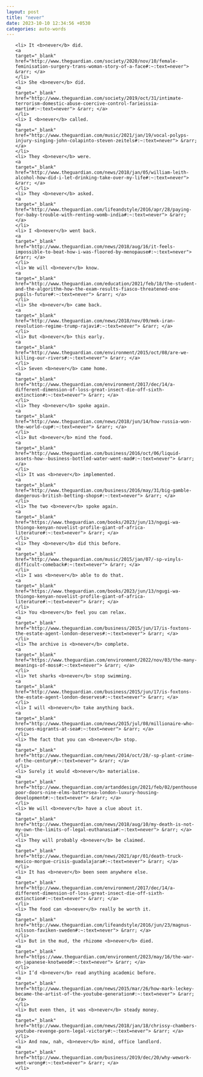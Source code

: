 ```yaml
---
layout: post
title: "never"
date: 2023-10-10 12:34:56 +0530
categories: auto-words
---
```

<ol>

    <li> It <b>never</b> did.
    <a 
    target="_blank" 
    href="http://www.theguardian.com/society/2020/nov/10/female-feminisation-surgery-trans-woman-story-of-a-face#:~:text=never"> &rarr; </a>
    </li>
    <li> She <b>never</b> did.
    <a 
    target="_blank" 
    href="http://www.theguardian.com/society/2019/oct/31/intimate-terrorism-domestic-abuse-coercive-control-farieissia-martin#:~:text=never"> &rarr; </a>
    </li>
    <li> I <b>never</b> called.
    <a 
    target="_blank" 
    href="http://www.theguardian.com/music/2021/jan/19/vocal-polyps-injury-singing-john-colapinto-steven-zeitels#:~:text=never"> &rarr; </a>
    </li>
    <li> They <b>never</b> were.
    <a 
    target="_blank" 
    href="http://www.theguardian.com/news/2018/jan/05/william-leith-alcohol-how-did-i-let-drinking-take-over-my-life#:~:text=never"> &rarr; </a>
    </li>
    <li> They <b>never</b> asked.
    <a 
    target="_blank" 
    href="http://www.theguardian.com/lifeandstyle/2016/apr/28/paying-for-baby-trouble-with-renting-womb-india#:~:text=never"> &rarr; </a>
    </li>
    <li> I <b>never</b> went back.
    <a 
    target="_blank" 
    href="http://www.theguardian.com/news/2018/aug/16/it-feels-impossible-to-beat-how-i-was-floored-by-menopause#:~:text=never"> &rarr; </a>
    </li>
    <li> We will <b>never</b> know.
    <a 
    target="_blank" 
    href="http://www.theguardian.com/education/2021/feb/18/the-student-and-the-algorithm-how-the-exam-results-fiasco-threatened-one-pupils-future#:~:text=never"> &rarr; </a>
    </li>
    <li> She <b>never</b> came back.
    <a 
    target="_blank" 
    href="http://www.theguardian.com/news/2018/nov/09/mek-iran-revolution-regime-trump-rajavi#:~:text=never"> &rarr; </a>
    </li>
    <li> But <b>never</b> this early.
    <a 
    target="_blank" 
    href="http://www.theguardian.com/environment/2015/oct/08/are-we-killing-our-rivers#:~:text=never"> &rarr; </a>
    </li>
    <li> Seven <b>never</b> came home.
    <a 
    target="_blank" 
    href="http://www.theguardian.com/environment/2017/dec/14/a-different-dimension-of-loss-great-insect-die-off-sixth-extinction#:~:text=never"> &rarr; </a>
    </li>
    <li> They <b>never</b> spoke again.
    <a 
    target="_blank" 
    href="http://www.theguardian.com/news/2018/jun/14/how-russia-won-the-world-cup#:~:text=never"> &rarr; </a>
    </li>
    <li> But <b>never</b> mind the food.
    <a 
    target="_blank" 
    href="http://www.theguardian.com/business/2016/oct/06/liquid-assets-how--business-bottled-water-went-mad#:~:text=never"> &rarr; </a>
    </li>
    <li> It was <b>never</b> implemented.
    <a 
    target="_blank" 
    href="http://www.theguardian.com/business/2016/may/31/big-gamble-dangerous-british-betting-shops#:~:text=never"> &rarr; </a>
    </li>
    <li> The two <b>never</b> spoke again.
    <a 
    target="_blank" 
    href="https://www.theguardian.com/books/2023/jun/13/ngugi-wa-thiongo-kenyan-novelist-profile-giant-of-africa-literature#:~:text=never"> &rarr; </a>
    </li>
    <li> They <b>never</b> did this before.
    <a 
    target="_blank" 
    href="http://www.theguardian.com/music/2015/jan/07/-sp-vinyls-difficult-comeback#:~:text=never"> &rarr; </a>
    </li>
    <li> I was <b>never</b> able to do that.
    <a 
    target="_blank" 
    href="https://www.theguardian.com/books/2023/jun/13/ngugi-wa-thiongo-kenyan-novelist-profile-giant-of-africa-literature#:~:text=never"> &rarr; </a>
    </li>
    <li> You <b>never</b> feel you can relax.
    <a 
    target="_blank" 
    href="http://www.theguardian.com/business/2015/jun/17/is-foxtons-the-estate-agent-london-deserves#:~:text=never"> &rarr; </a>
    </li>
    <li> The archive is <b>never</b> complete.
    <a 
    target="_blank" 
    href="https://www.theguardian.com/environment/2022/nov/03/the-many-meanings-of-moss#:~:text=never"> &rarr; </a>
    </li>
    <li> Yet sharks <b>never</b> stop swimming.
    <a 
    target="_blank" 
    href="http://www.theguardian.com/business/2015/jun/17/is-foxtons-the-estate-agent-london-deserves#:~:text=never"> &rarr; </a>
    </li>
    <li> I will <b>never</b> take anything back.
    <a 
    target="_blank" 
    href="http://www.theguardian.com/news/2015/jul/08/millionaire-who-rescues-migrants-at-sea#:~:text=never"> &rarr; </a>
    </li>
    <li> The fact that you can <b>never</b> stop.
    <a 
    target="_blank" 
    href="http://www.theguardian.com/news/2014/oct/28/-sp-plant-crime-of-the-century#:~:text=never"> &rarr; </a>
    </li>
    <li> Surely it would <b>never</b> materialise.
    <a 
    target="_blank" 
    href="http://www.theguardian.com/artanddesign/2021/feb/02/penthouses-poor-doors-nine-elms-battersea-london-luxury-housing-development#:~:text=never"> &rarr; </a>
    </li>
    <li> We will <b>never</b> have a clue about it.
    <a 
    target="_blank" 
    href="http://www.theguardian.com/news/2018/aug/10/my-death-is-not-my-own-the-limits-of-legal-euthanasia#:~:text=never"> &rarr; </a>
    </li>
    <li> They will probably <b>never</b> be claimed.
    <a 
    target="_blank" 
    href="http://www.theguardian.com/news/2021/apr/01/death-truck-mexico-morgue-crisis-guadalajara#:~:text=never"> &rarr; </a>
    </li>
    <li> It has <b>never</b> been seen anywhere else.
    <a 
    target="_blank" 
    href="http://www.theguardian.com/environment/2017/dec/14/a-different-dimension-of-loss-great-insect-die-off-sixth-extinction#:~:text=never"> &rarr; </a>
    </li>
    <li> The food can <b>never</b> really be worth it.
    <a 
    target="_blank" 
    href="http://www.theguardian.com/lifeandstyle/2016/jun/23/magnus-nilsson-faviken-sweden#:~:text=never"> &rarr; </a>
    </li>
    <li> But in the mud, the rhizome <b>never</b> died.
    <a 
    target="_blank" 
    href="https://www.theguardian.com/environment/2023/may/16/the-war-on-japanese-knotweed#:~:text=never"> &rarr; </a>
    </li>
    <li> I’d <b>never</b> read anything academic before.
    <a 
    target="_blank" 
    href="http://www.theguardian.com/news/2015/mar/26/how-mark-leckey-became-the-artist-of-the-youtube-generation#:~:text=never"> &rarr; </a>
    </li>
    <li> But even then, it was <b>never</b> steady money.
    <a 
    target="_blank" 
    href="http://www.theguardian.com/news/2018/jan/18/chrissy-chambers-youtube-revenge-porn-legal-victory#:~:text=never"> &rarr; </a>
    </li>
    <li> And now, nah, <b>never</b> mind, office landlord.
    <a 
    target="_blank" 
    href="http://www.theguardian.com/business/2019/dec/20/why-wework-went-wrong#:~:text=never"> &rarr; </a>
    </li>